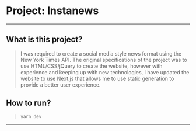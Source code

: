 # Project: Instanews

---

## What is this project?

> I was required to create a social media style news format using the New York Times API. The original specifications of the project was to use HTML/CSS/jQuery to create the website, however with experience and keeping up with new technologies, I have updated the website to use Next.js that allows me to use static generation to provide a better user experience.

## How to run?

> <code>yarn dev</code>

---
